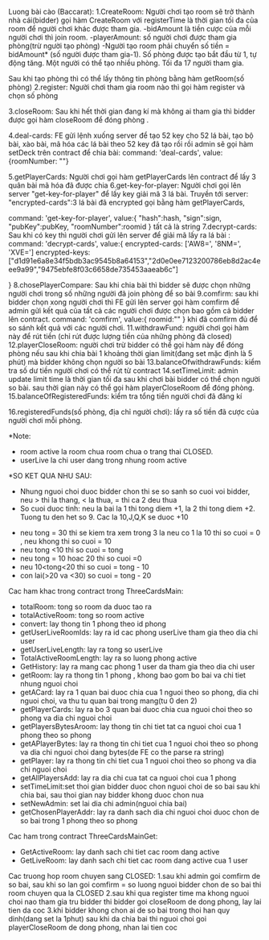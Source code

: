 Luong bài cào (Baccarat):
1.CreateRoom: Người chơi tạo room sẽ trở thành nhà cái(bidder) gọi hàm CreateRoom với registerTime là thời gian tối đa của room để người chơi khác được tham gia. 
-bidAmount là tiền cược của mỗi người chơi thì join room. 
-playerAmount: số người chơi được tham gia phòng(trừ người tạo phòng)
-Người tạo room phải chuyển số tiền = bidAmount* (số người được tham gia-1). Số phòng được tạo bắt đầu từ 1, tự động tăng. Một người có thể tạo nhiều phòng. Tối đa 17 người tham gia.

Sau khi tạo phòng thì có thể lấy thông tin phòng bằng hàm getRoom(số phòng)
2.register: Người chơi tham gia room nào thì gọi hàm register và chọn số phòng

3.closeRoom: Sau khi hết thời gian đang kí mà không ai tham gia thì bidder được gọi hàm closeRoom để đóng phòng .

4.deal-cards: FE gửi lệnh xuống server để tạo 52 key cho 52 lá bài, tạo bộ bài, xào bài, mã hóa các lá bài theo 52 key đã tạo rồi rồi admin sẽ gọi hàm setDeck trên contract để chia bài: 
    command: 'deal-cards', value:{roomNumber: ""}
    
5.getPlayerCards: Người chơi gọi hàm getPlayerCards  lên contract để lấy 3 quân bài mã hóa đã được chia
6.get-key-for-player: Người chơi gọi lên server  "get-key-for-player" để lấy key giải mã 3 lá bài. Truyền tới server:
"encrypted-cards":3 lá bài đã encrypted gọi bằng hàm getPlayerCards,

command: 'get-key-for-player', 
value:{
	"hash":hash,
      "sign":sign,
      "pubKey":pubKey,
      "roomNumber":roomid
}
tất cả là string
7.decrypt-cards: Sau khi có key thì người chơi gửi lên server để giải mã lấy ra lá bài :
command: 'decrypt-cards', 
value:{
	encrypted-cards: ['AW8=', '8NM=', 'XVE=']
	encrypted-keys:["d1d91e6a8e34f5bdb3ac9545b8a64153","2d0e0ee7123200786eb8d2ac4eee9a99","9475ebfe8f03c6658de735453aaeab6c"]

}
8.chosePlayerCompare: Sau khi chia bài thì bidder sẽ được chọn những người chơi trong số những người đã join phòng để so bài 
9.comfirm: sau khi bidder chọn xong người chơi thì FE gửi lên server gọi hàm comfirm để admin gửi kết quả của tất cả các người chơi được chọn bao gồm cả bidder lên contract.
command: 'comfirm', 
value:{
	roomid:""
}
khi đã comfirm đủ để so sánh kết quả với các người chơi. 
11.withdrawFund: người chơi gọi hàm này để rút tiền (chỉ rút được lượng tiền của những phòng đã closed)
12.playerCloseRoom: người chơi trừ bidder có thể gọi hàm này để đóng phòng nếu sau khi chia bài 1 khoảng thời gian limit(đang set mặc định là 5 phút) mà bidder không chọn người so bài
13.balanceOfwithdrawFunds: kiểm tra số dư tiền người chơi có thể rút từ contract
14.setTimeLimit: admin update limit time là thời gian tối đa sau khi chơi bài bidder có thể chọn người so bài. sau thời gian này có thể gọi hàm playerCloseRoom để đóng phòng.
15.balanceOfRegisteredFunds: kiểm tra tổng tiền người chơi đã đăng kí 

16.registeredFunds(số phòng, địa chỉ người chơi): lấy ra số tiền đã cược của người chơi mỗi phòng.

*Note: 
- room active la room chua room chua o trang thai CLOSED. 
- userLive la chi user dang trong nhung room active

*SO KET QUA NHU SAU: 
- Nhung nguoi choi duoc bidder chon thi se so sanh so cuoi voi bidder, neu > thi la thang, < la thua, = thi ca 2 deu thua
- So cuoi duoc tinh: neu la bai la 1 thi tong diem +1, la 2 thi tong diem +2. Tuong tu den het so 9. Cac la 10,J,Q,K se duoc +10
+ neu tong  = 30 thi se kiem tra xem trong 3 la neu co 1 la 10 thi so cuoi = 0 , neu khong thi so cuoi = 10 
+ neu tong <10 thi so cuoi = tong
+ neu tong  = 10 hoac 20 thi so cuoi =0
+ neu 10<tong<20 thi so cuoi = tong - 10
+ con lai(>20 va <30) so cuoi = tong - 20

Cac ham khac trong contract trong ThreeCardsMain:
- totalRoom: tong so room da duoc tao ra
- totalActiveRoom: tong so room active
- convert: lay thong tin 1 phong theo id phong
- getUserLiveRoomIds: lay ra id cac phong userLive tham gia theo dia chi user
- getUserLiveLength: lay ra tong so userLive
- TotalActiveRoomLength: lay ra so luong phong active
- GetHistory: lay ra mang cac phong 1 user da tham gia theo dia chi user
- getRoom: lay ra thong tin 1 phong , khong bao gom bo bai va chi tiet nhung nguoi choi
- getACard: lay ra 1 quan bai duoc chia cua 1 nguoi theo so phong, dia chi nguoi choi, va thu tu quan bai trong mang(tu 0 den 2)
- getPlayerCards: lay ra bo 3 quan bai duoc chia cua nguoi choi theo so phong va dia chi nguoi choi
- getPlayersBytesAroom: lay thong tin chi tiet tat ca nguoi choi cua 1 phong theo so phong
- getAPlayerBytes: lay ra thong tin chi tiet cua 1 nguoi choi theo so phong va dia chi nguoi choi dang bytes(de FE co the parse ra string)
- getPlayer: lay ra thong tin chi tiet cua 1 nguoi choi theo so phong va dia chi nguoi choi 
- getAllPlayersAdd: lay ra dia chi cua tat ca nguoi choi cua 1 phong
- setTimeLimit:set thoi gian bidder duoc chon nguoi choi de so bai sau khi chia bai, sau thoi gian nay bidder khong duoc chon nua
- setNewAdmin: set lai dia chi admin(nguoi chia bai)
- getChosenPlayerAddr: lay ra danh sach dia chi nguoi choi duoc chon de so bai trong 1 phong theo so phong

Cac ham trong contract ThreeCardsMainGet:
- GetActiveRoom: lay danh sach chi tiet cac room dang active
- GetLiveRoom: lay danh sach chi tiet cac room dang active cua 1 user

Cac truong hop room chuyen sang CLOSED:
1.sau khi admin goi comfirm de so bai, sau khi so lan goi comfirm = so luong nguoi bidder chon de so bai thi room chuyen qua la CLOSED
2.sau khi qua register time ma khong nguoi choi nao tham gia tru bidder thi bidder goi closeRoom de dong phong, lay lai tien da coc
3.khi bidder khong chon ai de so bai trong thoi han quy dinh(dang set la 1phut) sau khi da chia bai thi nguoi choi goi playerCloseRoom de dong phong, nhan lai tien coc


